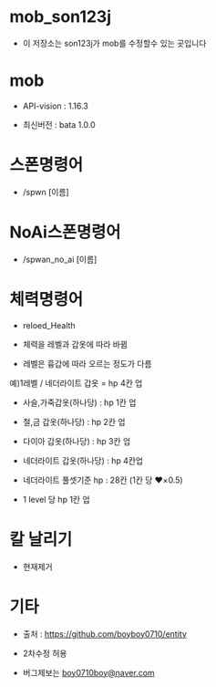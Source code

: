 # mob_son123j
- 이 저장소는 son123j가 mob를 수정할수 있는 곳입니다

# mob
- API-vision : 1.16.3

- 최신버전 : bata 1.0.0

# 스폰명령어
- /spwn [이름]

# NoAi스폰명령어
- /spwan_no_ai [이름]

# 체력명령어
- reloed_Health

- 체력을 레벨과 갑옷에 따라 바뀜

- 레벨은 흉갑에 따라 오르는 정도가 다름

예)1레벨 / 네더라이트 갑옷 = hp 4칸 업

- 사슬,가죽갑옷(하나당) : hp 1칸 업

- 철,금 갑옷(하나당) : hp 2칸 업

- 다이아 갑옷(하나당) : hp 3칸 업

- 네더라이트 갑옷(하나당) : hp 4칸업

- 네더라이트 풀셋기준 hp : 28칸 (1칸 당 ❤×0.5)

- 1 level 당 hp 1칸 업

# 칼 날리기
- 현재제거

# 기타
- 출처 : https://github.com/boyboy0710/entity

- 2차수정 허용

- 버그제보는 boy0710boy@naver.com
